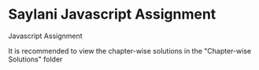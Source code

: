 # Saylani Javascript Assignment
 
 Javascript Assignment

 It is recommended to view the chapter-wise solutions in the "Chapter-wise Solutions" folder


